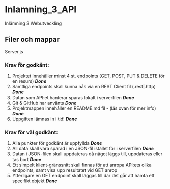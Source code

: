 # Inlamning_3_API
Inlämning 3 Webutveckling

## Filer och mappar
Server.js
    


### Krav för godkänt:
1. Projektet innehåller minst 4 st. endpoints (GET, POST, PUT & DELETE för en resurs) ***Done***
2. Samtliga endpoints skall kunna nås via en REST Client fil (.rest|.http) ***Done***
3. Datan som API:et hanterar sparas lokalt i serverfilen ***Done***
4. Git & GitHub har använts  ***Done***
5. Projektmappen innehåller en README.md fil - (läs ovan för mer info)  ***Done***
6. Uppgiften lämnas in i tid!  ***Done***


### Krav för väl godkänt:
1. Alla punkter för godkänt är uppfyllda  ***Done***
2. All data skall vara sparad i en JSON-fil istället för i serverfilen  ***Done***
3. Datan i JSON-filen skall uppdateras då något läggs till, uppdateras eller tas bort  ***Done***
4. Ett simpelt klient-gränssnitt skall finnas för att anropa API:ets olika endpoints, samt
visa upp resultatet vid GET anrop
5. Ytterligare en GET endpoint skall läggas till där det går att hämta ett specifikt objekt  ***Done***